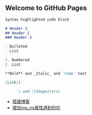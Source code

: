 ## Welcome to GitHub Pages

```markdown
Syntax highlighted code block

# Header 1
## Header 2
### Header 3

- Bulleted
- List

1. Numbered
2. List

**Bold** and _Italic_ and `Code` text

[Link](
        
      ) and ![Image](src)
```
- [搭建博客](https://github.com/sysuxyt/sysuxyt.github.io/blob/master/%E6%90%AD%E5%BB%BA%E5%8D%9A%E5%AE%A2.md)
- [增加ros_ns属性遇到的坑](sysuxyt.github.io/增加ros_ns属性遇到的坑.md)
